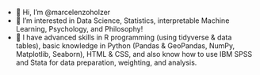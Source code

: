 - 👋 Hi, I’m @marcelenzoholzer
- 👀 I’m interested in Data Science, Statistics, interpretable Machine Learning, Psychology, and Philosophy!
- 💞️ I have advanced skills in R programming (using tidyverse & data tables), basic knowledge in Python (Pandas & GeoPandas, NumPy, Matplotlib, Seaborn), HTML & CSS, and also know how to use IBM SPSS and Stata for data preparation, weighting, and analysis.


<!---
marcelenzoholzer/marcelenzoholzer is a ✨ special ✨ repository because its `README.md` (this file) appears on your GitHub profile.
You can click the Preview link to take a look at your changes.
--->
